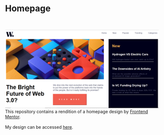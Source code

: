 # Homepage
<br><br>
![alt text](https://github.com/KaburaJ/homepage/blob/main/images/web1.PNG)
This repository contains a rendition of a homepage design by [Frontend Mentor](https://www.frontendmentor.io/challenges/news-homepage-H6SWTa1MFl).
<br><br>
My design can be accessed [here](https://kaburaj.github.io/homepage/).
